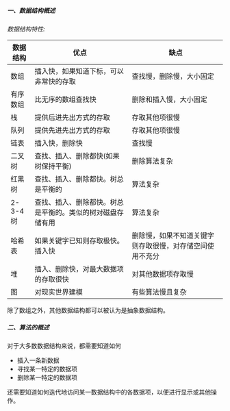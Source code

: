 ##### 一、数据结构概述

*数据结构特性:*

 |数据结构| 优点| 缺点|
 |---|---|---|
 | 数组|插入快，如果知道下标，可以非常快的存取 |查找慢，删除慢，大小固定|
 |有序数组|比无序的数组查找快|删除和插入慢，大小固定|
 |栈|提供后进先出方式的存取|存取其他项很慢|
 |队列|提供先进先出方式的存取|存取其他项很慢|
 |链表|插入快，删除快|查找慢|
 |二叉树|查找、插入、删除都快(如果树保持平衡)|删除算法复杂|
 |红黑树|查找、插入、删除都快。树总是平衡的|算法复杂|
 |2-3-4树|查找、插入、删除都快。树总是平衡的。类似的树对磁盘存储有用|算法复杂|
 |哈希表|如果关键字已知则存取极快。插入快|删除慢，如果不知道关键字则存取很慢，对存储空间使用不充分|
 |堆|插入、删除快，对最大数据项的存取很快|对其他数据项存取慢|
 |图|对现实世界建模|有些算法慢且复杂|
 
 除了数组之外，其他数据结构都可以被认为是抽象数据结构。
 
 ##### 二、算法的概述
 对于大多数数据结构来说，都需要知道如何   
 * 插入一条新数据   
 * 寻找某一特定的数据项   
 * 删除某一特定的数据项
  
 还需要知道如何迭代地访问某一数据结构中的各数据项，以便进行显示或其他操作。
